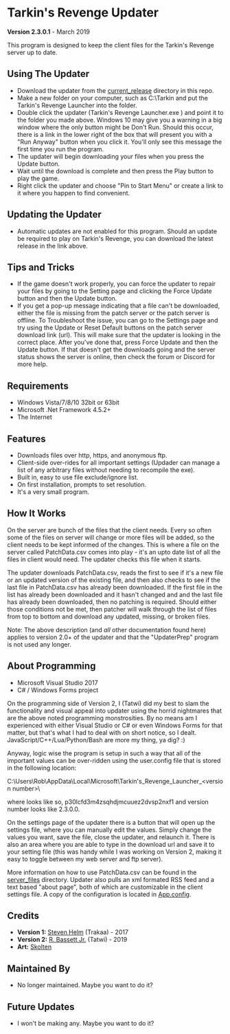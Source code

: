 # Tarkin's Revenge Updater
**Version 2.3.0.1** - March 2019  

This program is designed to keep the client files for the Tarkin's Revenge server up to date.

## Using The Updater

- Download the updater from the [current_release](./current_release) directory in this repo.
- Make a new folder on your computer, such as C:\Tarkin and put the Tarkin's Revenge Launcher into the folder.
- Double click the updater (Tarkin's Revenge Launcher.exe ) and point it to the folder you made above. Windows 10 may give you a warning in a big window where the only button might be Don't Run. Should this occur, there is a link in the lower right of the box that will present you with a "Run Anyway" button when you click it. You'll only see this message the first time you run the program.
- The updater will begin downloading your files when you press the Update button.
- Wait until the download is complete and then press the Play button to play the game.
- Right click the updater and choose "Pin to Start Menu" or create a link to it where you happen to find convenient.

## Updating the Updater

- Automatic updates are not enabled for this program. Should an update be required to play on Tarkin's Revenge, you can download the latest release in the link above.

## Tips and Tricks

- If the game doesn't work properly, you can force the updater to repair your files by going to the Setting page and clicking the Force Update button and then the Update button.
- If you get a pop-up message indicating that a file can't be downloaded, either the file is missing from the patch server or the patch server is offline. To Troubleshoot the issue, you can go to the Settings page and try using the Update or Reset Default buttons on the patch server download link (url). This will make sure that the updater is looking in the correct place. After you've done that, press Force Update and then the Update button. If that doesn't get the downloads going and the server status shows the server is online, then check the forum or Discord for more help.

## Requirements

- Windows Vista/7/8/10 32bit or 63bit
- Microsoft .Net Framework 4.5.2+
- The Internet

## Features

- Downloads files over http, https, and anonymous ftp.
- Client-side over-rides for all important settings (Updader can manage a list of any arbitrary files without needing to recompile the exe).
- Built in, easy to use file exclude/ignore list.
- On first installation, prompts to set resolution.
- It's a very small program.

## How It Works
On the server are bunch of the files that the client needs. Every so often some of the files on server will change or more files will be added, so the client needs to be kept informed of the changes. This is where a file on the server called PatchData.csv comes into play - it's an upto date list of all the files in client would need. The updater checks this file when it starts.  

The updater downloads PatchData.csv, reads the first to see if it's a new file or an updated version of the existing file, and then also checks to see if the last file in PatchData.csv has already been downloaded. If the first file in the list has already been downloaded and it hasn't changed and and the last file has already been downloaded, then no patching is required. Should either those conditions not be met, then patcher will walk through the list of files from top to bottom and download any updated, missing, or broken files.  

Note: The above description (and *all* other documentation found here) applies to version 2.0+ of the updater and that the "UpdaterPrep" program is not used any longer.

## About Programming

- Microsoft Visual Studio 2017
- C# / Windows Forms project

On the programming side of Version 2, I (Tatwi) did my best to slam the functionality and visual appeal into updater using the horrid nightmares that are the above noted programming monstrosities. By no means am I experienced with either Visual Studio or C# or even Windows Forms for that matter, but that's what I had to deal with on short notice, so I dealt. JavaScript/C++/Lua/Python/Bash are more my thing, ya dig? :)  

Anyway, logic wise the program is setup in such a way that all of the important values can be over-ridden using the user.config file that is stored in the following location:  

C:\Users\Rob\AppData\Local\Microsoft\Tarkin's_Revenge_Launcher_<file hash>\<version number>\  

where <file hash> looks like so, p30lcfd3m4zsqhdjmcuuez2dvsp2nxf1 and version number looks like 2.3.0.0. 

On the settings page of the updater there is a button that will open up the settings file, where you can manually edit the values. Simply change the values you want, save the file, close the updater, and relaunch it. There is also an area where you are able to type in the download url and save it to your setting file (this was handy while I was working on Version 2, making it easy to toggle between my web server and ftp server).  

More information on how to use PatchData.csv can be found in the [server_files](./server_files) directory. Updater also pulls an xml formated RSS feed and a text based "about page", both of which are customizable in the client settings file. A copy of the configuration is located in [App.config](./Updater/App.config).  

## Credits

- **Version 1:**  [Steven Helm](https://github.com/Trakaa) (Trakaa) - 2017
- **Version 2:** [R. Bassett Jr.](https://github.com/Tatwi) (Tatwi) - 2019
- **Art:** [Skolten](https://tarkinswg.com/index.php?/profile/7-skolten/)

## Maintained By

- No longer maintained. Maybe you want to do it?

## Future Updates
- I won't be making any. Maybe you want to do it?
